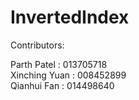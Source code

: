 # InvertedIndex

Contributors:

Parth Patel : 013705718  
Xinching Yuan : 008452899  
Qianhui Fan : 014498640 
